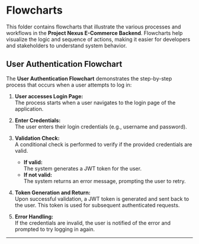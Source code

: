 # Flowcharts

This folder contains flowcharts that illustrate the various processes and workflows in the **Project Nexus E-Commerce Backend**. Flowcharts help visualize the logic and sequence of actions, making it easier for developers and stakeholders to understand system behavior.

## User Authentication Flowchart

The **User Authentication Flowchart** demonstrates the step-by-step process that occurs when a user attempts to log in:

1. **User accesses Login Page:**  
   The process starts when a user navigates to the login page of the application.

2. **Enter Credentials:**  
   The user enters their login credentials (e.g., username and password).

3. **Validation Check:**  
   A conditional check is performed to verify if the provided credentials are valid.
   - **If valid:**  
     The system generates a JWT token for the user.
   - **If not valid:**  
     The system returns an error message, prompting the user to retry.

4. **Token Generation and Return:**  
   Upon successful validation, a JWT token is generated and sent back to the user. This token is used for subsequent authenticated requests.

5. **Error Handling:**  
   If the credentials are invalid, the user is notified of the error and prompted to try logging in again.

---

